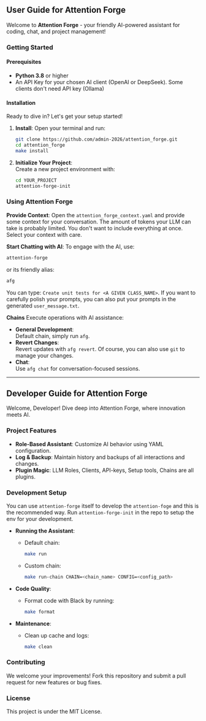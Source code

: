## User Guide for Attention Forge

Welcome to **Attention Forge** - your friendly AI-powered assistant for coding, chat, and project management!

### Getting Started

#### Prerequisites
- **Python 3.8** or higher
- An API Key for your chosen AI client (OpenAI or DeepSeek). Some clients don't need API key (Ollama)

#### Installation

Ready to dive in? Let's get your setup started!

1. **Install**:
  Open your terminal and run:
   ```bash
   git clone https://github.com/admin-2026/attention_forge.git
   cd attention_forge
   make install
   ```

2. **Initialize Your Project**:  
   Create a new project environment with:
   ```bash
   cd YOUR_PROJECT
   attention-forge-init
   ```

### Using Attention Forge

**Provide Context**:
Open the `attention_forge_context.yaml` and provide some context for your conversation. The amount of tokens your LLM can take is probably limited. You don't want to include everything at once. Select your context with care.


**Start Chatting with AI**:
To engage with the AI, use:
  ```bash
  attention-forge
  ```
  or its friendly alias:
  ```bash
  afg
  ```

You can type: `Create unit tests for <A GIVEN CLASS_NAME>`. If you want to carefully polish your prompts, you can also put your prompts in the generated `user_message.txt`.

**Chains**
Execute operations with AI assistance:
  - **General Development**:  
    Default chain, simply run `afg`.
  - **Revert Changes**:  
    Revert updates with `afg revert`. Of course, you can also use `git` to manage your changes.
  - **Chat**:  
    Use `afg chat` for conversation-focused sessions.

---

## Developer Guide for Attention Forge

Welcome, Developer! Dive deep into Attention Forge, where innovation meets AI.

### Project Features

- **Role-Based Assistant**: Customize AI behavior using YAML configuration.
- **Log & Backup**: Maintain history and backups of all interactions and changes.
- **Plugin Magic**: LLM Roles, Clients, API-keys, Setup tools, Chains are all plugins.

### Development Setup

You can use `attention-forge` itself to develop the `attention-foge` and this is the recommended way. Run `attention-forge-init` in the repo to setup the env for your development. 

- **Running the Assistant**:
   - Default chain: 
     ```bash
     make run
     ```
   - Custom chain:
     ```bash
     make run-chain CHAIN=<chain_name> CONFIG=<config_path>
     ```

- **Code Quality**:
   - Format code with Black by running:
     ```bash
     make format
     ```

- **Maintenance**:
   - Clean up cache and logs:
     ```bash
     make clean
     ```

### Contributing

We welcome your improvements! Fork this repository and submit a pull request for new features or bug fixes.

### License

This project is under the MIT License.